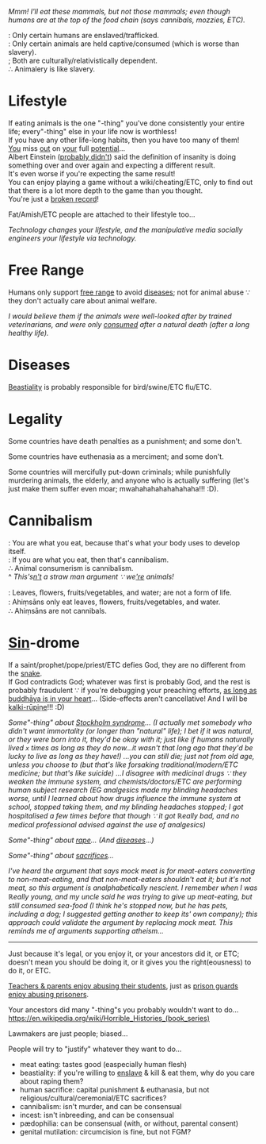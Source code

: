 *Mmm! I'll eat these mammals, but not those mammals; even though humans are at the top of the food chain (says cannibals, mozzies, ETC).*

: Only certain humans are enslaved/trafficked.
<br>: Only certain animals are held captive/consumed (which is worse than slavery).
<br>; Both are culturally/relativistically dependent.
<br>∴ Animalery is like slavery.

# Lifestyle
If eating animals is the one "-thing" you've done consistently your entire life; every"-thing" else in your life now is worthless!
<br>If you have any other life-long habits, then you have too many of them!
<br>[You](https://waitbutwhy.com/2015/12/the-tail-end.html) miss [out](https://waitbutwhy.com/2014/05/life-weeks.html) on [your](https://waitbutwhy.com/2016/10/100-blocks-day.html) full [potential](https://waitbutwhy.com/)...
<br>Albert Einstein ([probably didn't](http://www.news.hypercrit.net/2012/11/13/einstein-on-misattribution-i-probably-didnt-say-that/?utm_source=feedburner&utm_medium=feed&utm_campaign=Feed%3A+hypercrit%2FLcOF+(Becker%27s+Online+Journal))) said the definition of insanity is doing something over and over again and expecting a different result.
<br>It's even worse if you're expecting the same result!
<br>You can enjoy playing a game without a wiki/cheating/ETC, only to find out that there is a lot more depth to the game than you thought.
<br>You're just a [broken record](http://how-i-met-your-mother.wikia.com/wiki/Arrivederci,_Fiero#Music)!

Fat/Amish/ETC people are attached to their lifestyle too...

*Technology changes your lifestyle, and the manipulative media socially engineers your lifestyle via technology.*

# Free Range
Humans only support [free range](#free-range) to avoid [diseases](#diseases); not for animal abuse ∵ they don't actually care about animal welfare.

*I would believe them if the animals were well-looked after by trained veterinarians, and were only [consumed](https://en.wikipedia.org/wiki/Soylent_Green) after a natural death (after a long healthy life).*

# Diseases
[Beastiality](https://en.wikipedia.org/wiki/Zoophilia#Arguments_for_bestiality) is probably responsible for bird/swine/ETC flu/ETC.

# Legality
Some countries have death penalties as a punishment; and some don't.

Some countries have euthenasia as a merciment; and some don't.

Some countries will mercifully put-down criminals; while punishfully murdering animals, the elderly, and anyone who is actually suffering (let's just make them suffer even moar; mwahahahahahahahaha!!! :D).

# Cannibalism
: You are what you eat, because that's what your body uses to develop itself.
<br>: If you are what you eat, then that's cannibalism.
<br>∴ Animal consumerism is cannibalism.
<br>^ *This's[n't](https://en.wikipedia.org/wiki/Ship_of_Theseus) a straw man argument ∵ we['re](https://youtu.be/BhtgINeaJWg) animals!*

: Leaves, ﬂowers, fruits/vegetables, and water; are not a form of life.
<br>: Ahiṃsāns only eat leaves, ﬂowers, fruits/vegetables, and water.
<br>∴ Ahiṃsāns are not cannibals.

# [Sin](https://en.wikipedia.org/wiki/Thou_shalt_not_kill)-drome
If a saint/prophet/pope/priest/ETC defies God, they are no different from the [snake](https://youtu.be/0E00Zuayv9Q).
<br>If God contradicts God; whatever was first is probably God, and the rest is probably fraudulent ∵ if you're debugging your preaching efforts, [as long as buddhāya is in your heart](https://youtu.be/4ClFErO2jGI?t=27s)... (Side-effects aren't cancellative! And I will be [kalki-rūpiṇe](https://www.vedabase.com/en/sb/10/40/22)!!! :D)


*Some"-thing" about [Stockholm syndrome](https://youtu.be/C25qzDhGLx8)... (I actually met somebody who didn't want immortality (or longer than "natural" life); I bet if it was natural, or they were born into it, they'd be okay with it; just like if humans naturally lived `x` times as long as they do now...it wasn't that long ago that they'd be lucky to live as long as they have!) ...you can still die; just not from old age, unless you choose to (but that's like forsaking traditional/modern/ETC medicine; but that's like suicide) ...I disagree with medicinal drugs ∵ they weaken the immune system, and chemists/doctors/ETC are performing human subject research (EG analgesics made my blinding headaches worse, until I learned about how drugs influence the immune system at school, stopped taking them, and my blinding headaches stopped; I got hospitalised a few times before that though ∵ it got ℝeally bad, and no medical professional advised against the use of analgesics)*

*Some"-thing" about [rape](https://youtu.be/o9ncQadOvAM)... (And [diseases](#diseases)...)*

*Some"-thing" about [sacrifices](https://github.com/Shyam-Has-Your-Anomaly-Mitigated/Shyamscript/blob/master/long-term.md)...*

*I've heard the argument that says mock meat is for meat-eaters converting to non-meat-eating, and that non-meat-eaters shouldn't eat it; but it's not meat, so this argument is analphabetically nescient. I remember when I was ℝeally young, and my uncle said he was trying to give up meat-eating, but still consumed sea-food (I think he's stopped now, but he has pets, including a dog; I suggested getting another to keep its' own company); this approach could validate the argument by replacing mock meat. This reminds me of arguments supporting atheism...*

---

Just because it's legal, or you enjoy it, or your ancestors did it, or ETC; doesn't mean you should be doing it, or it gives you the right(eousness) to do it, or ETC.

[Teachers & parents enjoy abusing their students](https://en.wikipedia.org/wiki/Corporal_punishment), just as [prison guards enjoy abusing prisoners](https://en.wikipedia.org/wiki/Stanford_prison_experiment).

Your ancestors did many "-thing"s you probably wouldn't want to do...
<br>https://en.wikipedia.org/wiki/Horrible_Histories_(book_series)

Lawmakers are just people; biased...

People will try to "justify" whatever they want to do...
* meat eating: tastes good (easpecially human flesh)
* beastiality: if you're willing to [enslave](https://en.wikipedia.org/wiki/Domestication) & kill & eat them, why do you care about raping them?
* human sacrifice: capital punishment & euthanasia, but not religious/cultural/ceremonial/ETC sacrifices?
* cannibalism: isn't murder, and can be consensual
* incest: isn't inbreeding, and can be consensual
* pædophilia: can be consensual (with, or without, parental consent)
* genital mutilation: circumcision is fine, but not FGM?
